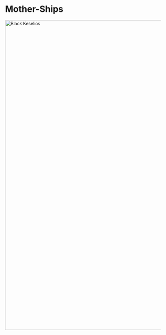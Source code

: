 # Mother-Ships

<div align="left">
    <a><img src="[https://github.com/TheGreatMegalodon/Dueling-Component/blob/main/Megs_Dueling_Images_readme/ccca5aa0d97129436edbe864a8b1d47e_tab2.png](https://media.discordapp.net/attachments/778662702662549537/1137732398642110484/Black_Keselios.png?width=1202&height=676)https://media.discordapp.net/attachments/778662702662549537/1137732398642110484/Black_Keselios.png" width="1000" alt="Black Keselios" /></a>
</div>
